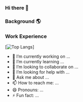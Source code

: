 ### Hi there 👋

### Background 🌎

### Work Experience


[![Top Langs](https://github-readme-stats-git-masterrstaa-rickstaa.vercel.app/api/top-langs/?username=Carter-Boucher)]




- 🔭 I’m currently working on ...
- 🌱 I’m currently learning ...
- 👯 I’m looking to collaborate on ...
- 🤔 I’m looking for help with ...
- 💬 Ask me about ...
- 📫 How to reach me: ...
- 😄 Pronouns: ...
- ⚡ Fun fact: ...

